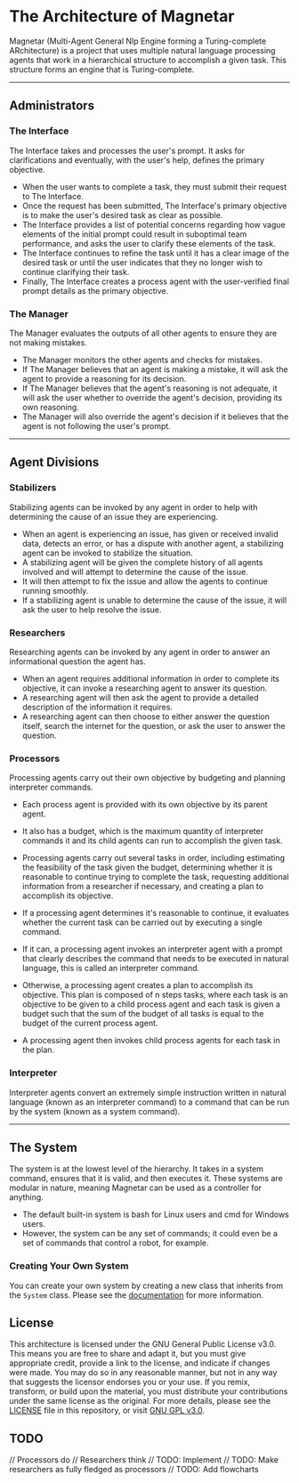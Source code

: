 # The Architecture of Magnetar

Magnetar (Multi-Agent General Nlp Engine forming a Turing-complete ARchitecture) is a project that uses multiple natural language processing agents that work in a hierarchical structure to accomplish a given task. This structure forms an engine that is Turing-complete.

---

## Administrators

### The Interface

The Interface takes and processes the user's prompt. It asks for clarifications and eventually, with the user's help, defines the primary objective.

- When the user wants to complete a task, they must submit their request to The Interface.
- Once the request has been submitted, The Interface's primary objective is to make the user's desired task as clear as possible.
- The Interface provides a list of potential concerns regarding how vague elements of the initial prompt could result in suboptimal team performance, and asks the user to clarify these elements of the task.
- The Interface continues to refine the task until it has a clear image of the desired task or until the user indicates that they no longer wish to continue clarifying their task.
- Finally, The Interface creates a process agent with the user-verified final prompt details as the primary objective.

### The Manager

The Manager evaluates the outputs of all other agents to ensure they are not making mistakes.

- The Manager monitors the other agents and checks for mistakes.
- If The Manager believes that an agent is making a mistake, it will ask the agent to provide a reasoning for its decision.
- If The Manager believes that the agent's reasoning is not adequate, it will ask the user whether to override the agent's decision, providing its own reasoning.
- The Manager will also override the agent's decision if it believes that the agent is not following the user's prompt.

---

## Agent Divisions

### Stabilizers

Stabilizing agents can be invoked by any agent in order to help with determining the cause of an issue they are experiencing.

- When an agent is experiencing an issue, has given or received invalid data, detects an error, or has a dispute with another agent, a stabilizing agent can be invoked to stabilize the situation.
- A stabilizing agent will be given the complete history of all agents involved and will attempt to determine the cause of the issue.
- It will then attempt to fix the issue and allow the agents to continue running smoothly.
- If a stabilizing agent is unable to determine the cause of the issue, it will ask the user to help resolve the issue.

### Researchers

Researching agents can be invoked by any agent in order to answer an informational question the agent has.

- When an agent requires additional information in order to complete its objective, it can invoke a researching agent to answer its question.
- A researching agent will then ask the agent to provide a detailed description of the information it requires.
- A researching agent can then choose to either answer the question itself, search the internet for the question, or ask the user to answer the question.

### Processors

Processing agents carry out their own objective by budgeting and planning interpreter commands.

- Each process agent is provided with its own objective by its parent agent.
- It also has a budget, which is the maximum quantity of interpreter commands it and its child agents can run to accomplish the given task.
- Processing agents carry out several tasks in order, including estimating the feasibility of the task given the budget, determining whether it is reasonable to continue trying to complete the task, requesting additional information from a researcher if necessary, and creating a plan to accomplish its objective.

- If a processing agent determines it's reasonable to continue, it evaluates whether the current task can be carried out by executing a single command.
- If it can, a processing agent invokes an interpreter agent with a prompt that clearly describes the command that needs to be executed in natural language, this is called an interpreter command.
- Otherwise, a processing agent creates a plan to accomplish its objective. This plan is composed of n steps tasks, where each task is an objective to be given to a child process agent and each task is given a budget such that the sum of the budget of all tasks is equal to the budget of the current process agent.
- A processing agent then invokes child process agents for each task in the plan.

### Interpreter

Interpreter agents convert an extremely simple instruction written in natural language (known as an interpreter command) to a command that can be run by the system (known as a system command).

---

## The System

The system is at the lowest level of the hierarchy. It takes in a system command, ensures that it is valid, and then executes it. These systems are modular in nature, meaning Magnetar can be used as a controller for anything.

- The default built-in system is bash for Linux users and cmd for Windows users.
- However, the system can be any set of commands; it could even be a set of commands that control a robot, for example.

### Creating Your Own System

You can create your own system by creating a new class that inherits from the `System` class. Please see the [documentation](https://github.com/LanaMantegazza/Magnetar/docs) for more information.

## License

This architecture is licensed under the GNU General Public License v3.0. This means you are free to share and adapt it, but you must give appropriate credit, provide a link to the license, and indicate if changes were made. You may do so in any reasonable manner, but not in any way that suggests the licensor endorses you or your use. If you remix, transform, or build upon the material, you must distribute your contributions under the same license as the original. For more details, please see the [LICENSE](LICENSE) file in this repository, or visit [GNU GPL v3.0](https://www.gnu.org/licenses/gpl-3.0.en.html).

## TODO
// Processors do
// Researchers think
// TODO: Implement
// TODO: Make researchers as fully fledged as processors
// TODO: Add flowcharts